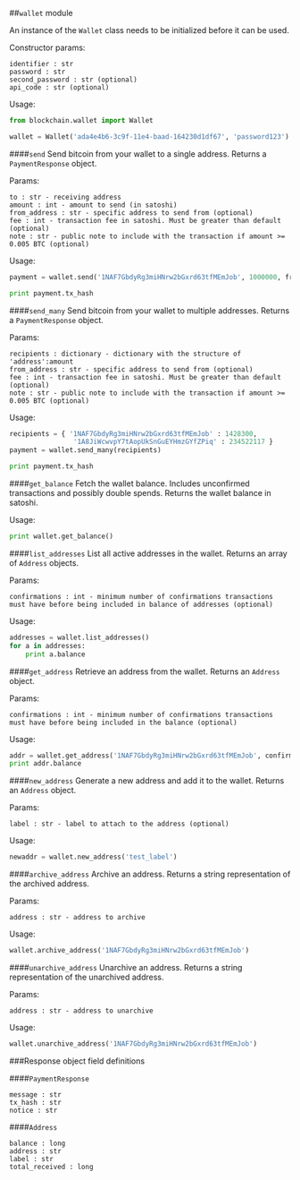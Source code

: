 ##`wallet` module

An instance of the `Wallet` class needs to be initialized before it can be used.

Constructor params:
```
identifier : str
password : str
second_password : str (optional)
api_code : str (optional)
```

Usage:
```python
from blockchain.wallet import Wallet

wallet = Wallet('ada4e4b6-3c9f-11e4-baad-164230d1df67', 'password123')
```

####`send`
Send bitcoin from your wallet to a single address. Returns a `PaymentResponse` object.

Params:
```
to : str - receiving address
amount : int - amount to send (in satoshi)
from_address : str - specific address to send from (optional)
fee : int - transaction fee in satoshi. Must be greater than default (optional)
note : str - public note to include with the transaction if amount >= 0.005 BTC (optional)
```

Usage:
```python
payment = wallet.send('1NAF7GbdyRg3miHNrw2bGxrd63tfMEmJob', 1000000, from_address='1A8JiWcwvpY7tAopUkSnGuEYHmzGYfZPiq')

print payment.tx_hash
```

####`send_many`
Send bitcoin from your wallet to multiple addresses. Returns a `PaymentResponse` object.

Params:
```
recipients : dictionary - dictionary with the structure of 'address':amount
from_address : str - specific address to send from (optional)
fee : int - transaction fee in satoshi. Must be greater than default (optional)
note : str - public note to include with the transaction if amount >= 0.005 BTC (optional)
```

Usage:
```python
recipients = { '1NAF7GbdyRg3miHNrw2bGxrd63tfMEmJob' : 1428300,
				'1A8JiWcwvpY7tAopUkSnGuEYHmzGYfZPiq' : 234522117 }
payment = wallet.send_many(recipients)

print payment.tx_hash
```

####`get_balance`
Fetch the wallet balance. Includes unconfirmed transactions and possibly double spends. Returns the wallet balance in satoshi.

Usage:
```python
print wallet.get_balance() 
```

####`list_addresses`
List all active addresses in the wallet. Returns an array of `Address` objects.

Params:
```
confirmations : int - minimum number of confirmations transactions must have before being included in balance of addresses (optional)
```

Usage:
```python
addresses = wallet.list_addresses()
for a in addresses:
	print a.balance

```

####`get_address`
Retrieve an address from the wallet. Returns an `Address` object.

Params:
```
confirmations : int - minimum number of confirmations transactions must have before being included in the balance (optional)
```

Usage:
```python
addr = wallet.get_address('1NAF7GbdyRg3miHNrw2bGxrd63tfMEmJob', confirmations = 2)
print addr.balance
```

####`new_address`
Generate a new address and add it to the wallet. Returns an `Address` object.

Params:
```
label : str - label to attach to the address (optional)
```

Usage:
```python
newaddr = wallet.new_address('test_label')
```

####`archive_address`
Archive an address. Returns a string representation of the archived address.

Params:
```
address : str - address to archive
```

Usage:
```python
wallet.archive_address('1NAF7GbdyRg3miHNrw2bGxrd63tfMEmJob')
```

####`unarchive_address`
Unarchive an address. Returns a string representation of the unarchived address.

Params:
```
address : str - address to unarchive
```

Usage:
```python
wallet.unarchive_address('1NAF7GbdyRg3miHNrw2bGxrd63tfMEmJob')
```

###Response object field definitions

####`PaymentResponse`

```
message : str
tx_hash : str
notice : str
```

####`Address`

```
balance : long
address : str
label : str
total_received : long
```

